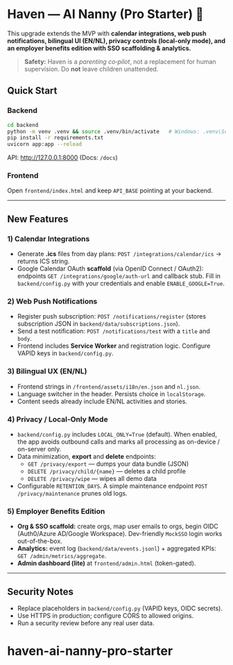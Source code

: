 # Haven — AI Nanny (Pro Starter) 🚀

This upgrade extends the MVP with **calendar integrations, web push notifications, bilingual UI (EN/NL), privacy controls (local-only mode), and an employer benefits edition with SSO scaffolding & analytics.**

> **Safety:** Haven is a *parenting co‑pilot*, not a replacement for human supervision. Do **not** leave children unattended.

## Quick Start
### Backend
```bash
cd backend
python -m venv .venv && source .venv/bin/activate   # Windows: .venv\Scripts\activate
pip install -r requirements.txt
uvicorn app:app --reload
```
API: http://127.0.0.1:8000  (Docs: `/docs`)

### Frontend
Open `frontend/index.html` and keep `API_BASE` pointing at your backend.

---

## New Features

### 1) Calendar Integrations
- Generate **.ics** files from day plans: `POST /integrations/calendar/ics` -> returns ICS string.
- Google Calendar OAuth **scaffold** (via OpenID Connect / OAuth2): endpoints `GET /integrations/google/auth-url` and callback stub. Fill in `backend/config.py` with your credentials and enable `ENABLE_GOOGLE=True`.

### 2) Web Push Notifications
- Register push subscription: `POST /notifications/register` (stores subscription JSON in `backend/data/subscriptions.json`).
- Send a test notification: `POST /notifications/test` with a `title` and `body`.
- Frontend includes **Service Worker** and registration logic. Configure VAPID keys in `backend/config.py`.

### 3) Bilingual UX (EN/NL)
- Frontend strings in `/frontend/assets/i18n/en.json` and `nl.json`.
- Language switcher in the header. Persists choice in `localStorage`.
- Content seeds already include EN/NL activities and stories.

### 4) Privacy / Local‑Only Mode
- `backend/config.py` includes `LOCAL_ONLY=True` (default). When enabled, the app avoids outbound calls and marks all processing as on-device / on-server only.
- Data minimization, **export** and **delete** endpoints:
  - `GET /privacy/export` — dumps your data bundle (JSON)
  - `DELETE /privacy/child/{name}` — deletes a child profile
  - `DELETE /privacy/wipe` — wipes all demo data
- Configurable `RETENTION_DAYS`. A simple maintenance endpoint `POST /privacy/maintenance` prunes old logs.

### 5) Employer Benefits Edition
- **Org & SSO scaffold:** create orgs, map user emails to orgs, begin OIDC (Auth0/Azure AD/Google Workspace). Dev-friendly `MockSSO` login works out-of-the-box.
- **Analytics:** event log (`backend/data/events.jsonl`) + aggregated KPIs: `GET /admin/metrics/aggregate`.
- **Admin dashboard (lite)** at `frontend/admin.html` (token-gated).

---

## Security Notes
- Replace placeholders in `backend/config.py` (VAPID keys, OIDC secrets).
- Use HTTPS in production; configure CORS to allowed origins.
- Run a security review before any real user data.
# haven-ai-nanny-pro-starter

